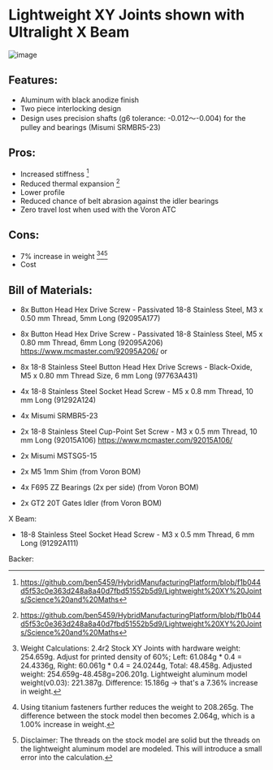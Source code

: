 # Lightweight XY Joints shown with Ultralight X Beam 

![image](https://github.com/ben5459/HybridManufacturingPlatform/blob/7c9ee4720a19a3cb92212dd3503c0e037408b27b/Lightweight%20XY%20Joints/Lightweight%20Slim%20X%20Axis%20Assembly4.png)

## Features:
- Aluminum with black anodize finish
- Two piece interlocking design 
- Design uses precision shafts (g6 tolerance: -0.012～-0.004) for the pulley and bearings (Misumi SRMBR5-23)	

## Pros: 
- Increased stiffness [^1]
- Reduced thermal expansion [^1] 
- Lower profile 
- Reduced chance of belt abrasion against the idler bearings
- Zero travel lost when used with the Voron ATC

## Cons: 
- 7% increase in weight [^2][^3][^4]
- Cost


## Bill of Materials:
- 8x Button Head Hex Drive Screw - Passivated 18-8 Stainless Steel, M3 x 0.50 mm Thread, 5mm Long (92095A177)

- 8x Button Head Hex Drive Screw - Passivated 18-8 Stainless Steel, M5 x 0.80 mm Thread, 6mm Long (92095A206) https://www.mcmaster.com/92095A206/
or
- 8x 18-8 Stainless Steel Button Head Hex Drive Screws - Black-Oxide, M5 x 0.80 mm Thread Size, 6 mm Long (97763A431)

- 4x 18-8 Stainless Steel Socket Head Screw - M5 x 0.8 mm Thread, 10 mm Long (91292A124)
- 4x Misumi SRMBR5-23

- 2x 18-8 Stainless Steel Cup-Point Set Screw - M3 x 0.5 mm Thread, 10 mm Long (92015A106) https://www.mcmaster.com/92015A106/
- 2x Misumi MSTSG5-15

- 2x M5 1mm Shim (from Voron BOM)
- 4x F695 ZZ Bearings (2x per side) (from Voron BOM)
- 2x GT2 20T Gates Idler (from Voron BOM)

X Beam:
- 18-8 Stainless Steel Socket Head Screw - M3 x 0.5 mm Thread, 6 mm Long (91292A111)

Backer:



[^1]: https://github.com/ben5459/HybridManufacturingPlatform/blob/f1b044d5f53c0e363d248a8a40d7fbd51552b5d9/Lightweight%20XY%20Joints/Science%20and%20Maths


[^2]: Weight Calculations: 2.4r2 Stock XY Joints with hardware weight: 254.659g. Adjust for printed density of 60%; Left: 61.084g * 0.4 = 24.4336g, Right: 60.061g * 0.4 = 24.0244g, Total: 48.458g. Adjusted weight: 254.659g-48.458g=206.201g. Lightweight aluminum model weight(v0.03): 221.387g. Difference: 15.186g -> that's a 7.36% increase in weight.

[^3]: Using titanium fasteners further reduces the weight to 208.265g. The difference between the stock model then becomes 2.064g, which is a 1.00% increase in weight.

[^4]: Disclaimer: The threads on the stock model are solid but the threads on the lightweight aluminum model are modeled. This will introduce a small error into the calculation.
